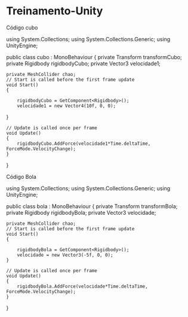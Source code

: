 # Treinamento-Unity

Código cubo


using System.Collections;
using System.Collections.Generic;
using UnityEngine;

public class cubo : MonoBehaviour
{
    private Transform transformCubo;
    private Rigidbody rigidbodyCubo;
    private Vector3 velocidade1;

    private MeshCollider chao;
    // Start is called before the first frame update
    void Start()
    {
        
        rigidbodyCubo = GetComponent<Rigidbody>();
        velocidade1 = new Vector4(10f, 0, 0);
}

    // Update is called once per frame
    void Update()
    {
        rigidbodyCubo.AddForce(velocidade1*Time.deltaTime, ForceMode.VelocityChange);
    }
}





Código Bola




using System.Collections;
using System.Collections.Generic;
using UnityEngine;

public class bola : MonoBehaviour
{
    private Transform transformBola;
    private Rigidbody rigidbodyBola;
    private Vector3 velocidade;

    private MeshCollider chao;
    // Start is called before the first frame update
    void Start()
    {

        rigidbodyBola = GetComponent<Rigidbody>();
        velocidade = new Vector3(-5f, 0, 0);
    }

    // Update is called once per frame
    void Update()
    {
        rigidbodyBola.AddForce(velocidade*Time.deltaTime, ForceMode.VelocityChange);
    }
}




